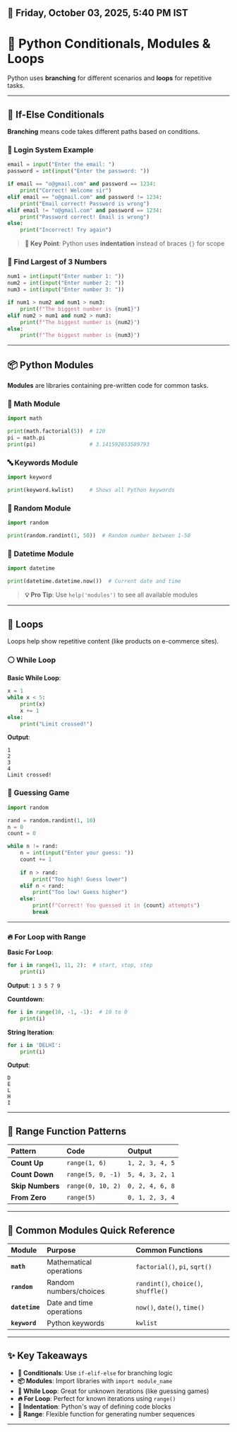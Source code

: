 
## 📅 Friday, October 03, 2025, 5:40 PM IST

# 🎯 Python Conditionals, Modules \& Loops

Python uses **branching** for different scenarios and **loops** for repetitive tasks.

***

## 🔀 If-Else Conditionals

**Branching** means code takes different paths based on conditions.

### 📧 Login System Example

```python
email = input("Enter the email: ")
password = int(input("Enter the password: "))

if email == "o@gmail.com" and password == 1234:
    print("Correct! Welcome sir")
elif email == "o@gmail.com" and password != 1234:
    print("Email correct! Password is wrong")
elif email != "o@gmail.com" and password == 1234:
    print("Password correct! Email is wrong")
else:
    print("Incorrect! Try again")
```

> **🔑 Key Point**: Python uses **indentation** instead of braces `{}` for scope

### 🔢 Find Largest of 3 Numbers

```python
num1 = int(input("Enter number 1: "))
num2 = int(input("Enter number 2: "))
num3 = int(input("Enter number 3: "))

if num1 > num2 and num1 > num3:
    print(f"The biggest number is {num1}")
elif num2 > num1 and num2 > num3:
    print(f"The biggest number is {num2}")
else:
    print(f"The biggest number is {num3}")
```


***

## 📦 Python Modules

**Modules** are libraries containing pre-written code for common tasks.

### 🔢 Math Module

```python
import math

print(math.factorial(5))  # 120
pi = math.pi
print(pi)                 # 3.141592653589793
```


### 🔤 Keywords Module

```python
import keyword

print(keyword.kwlist)     # Shows all Python keywords
```


### 🎲 Random Module

```python
import random

print(random.randint(1, 50))  # Random number between 1-50
```


### 📅 Datetime Module

```python
import datetime

print(datetime.datetime.now())  # Current date and time
```

> **💡 Pro Tip**: Use `help('modules')` to see all available modules

***

## 🔄 Loops

Loops help show repetitive content (like products on e-commerce sites).

### ⚪ While Loop

**Basic While Loop**:

```python
x = 1
while x < 5:
    print(x)
    x += 1
else:
    print("Limit crossed!")
```

**Output**:

```
1
2
3
4
Limit crossed!
```


### 🎯 Guessing Game

```python
import random

rand = random.randint(1, 10)
n = 0
count = 0

while n != rand:
    n = int(input("Enter your guess: "))
    count += 1
    
    if n > rand:
        print("Too high! Guess lower")
    elif n < rand:
        print("Too low! Guess higher")
    else:
        print(f"Correct! You guessed it in {count} attempts")
        break
```


***

### 🔥 For Loop with Range

**Basic For Loop**:

```python
for i in range(1, 11, 2):  # start, stop, step
    print(i)
```

**Output**: `1 3 5 7 9`

**Countdown**:

```python
for i in range(10, -1, -1):  # 10 to 0
    print(i)
```

**String Iteration**:

```python
for i in 'DELHI':
    print(i)
```

**Output**:

```
D
E
L
H
I
```


***

## 🎲 Range Function Patterns

| Pattern | Code | Output |
| :-- | :-- | :-- |
| **Count Up** | `range(1, 6)` | `1, 2, 3, 4, 5` |
| **Count Down** | `range(5, 0, -1)` | `5, 4, 3, 2, 1` |
| **Skip Numbers** | `range(0, 10, 2)` | `0, 2, 4, 6, 8` |
| **From Zero** | `range(5)` | `0, 1, 2, 3, 4` |


***

## 🎯 Common Modules Quick Reference

| Module | Purpose | Common Functions |
| :-- | :-- | :-- |
| **`math`** | Mathematical operations | `factorial()`, `pi`, `sqrt()` |
| **`random`** | Random numbers/choices | `randint()`, `choice()`, `shuffle()` |
| **`datetime`** | Date and time operations | `now()`, `date()`, `time()` |
| **`keyword`** | Python keywords | `kwlist` |


***

## ✨ Key Takeaways

- **🎯 Conditionals**: Use `if-elif-else` for branching logic
- **📦 Modules**: Import libraries with `import module_name`
- **🔄 While Loop**: Great for unknown iterations (like guessing games)
- **🔥 For Loop**: Perfect for known iterations using `range()`
- **📏 Indentation**: Python's way of defining code blocks
- **🎲 Range**: Flexible function for generating number sequences

***
